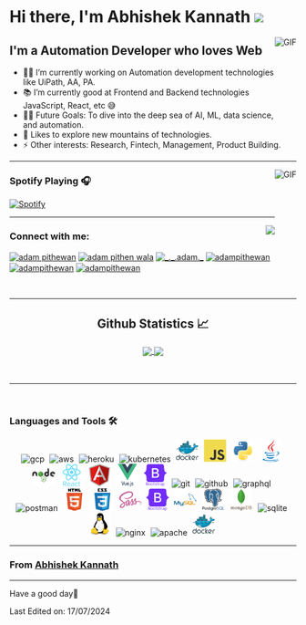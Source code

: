 # Hi there, I'm Abhishek Kannath <img width="30px" src="https://media.tenor.com/images/3b388fe03da271d2674faf85eb7c3fcd/tenor.gif" />

<img align="right" alt="GIF" height="160px" src="https://media.giphy.com/media/du3J3cXyzhj75IOgvA/giphy.gif" />

## I'm a Automation Developer who loves Web 

- 👨‍💻 I’m currently working on Automation development technologies like UiPath, AA, PA.
- 📚 I’m currently good at Frontend and Backend technologies JavaScript, React, etc 😅
- 💪🏼 Future Goals: To dive into the deep sea of AI, ML, data science, and automation.
- 🎱 Likes to explore new mountains of technologies.
- ⚡ Other interests: Research, Fintech, Management, Product Building.

---

<img align="right" alt="GIF" height="170px" src="https://media.giphy.com/media/J5B1Y8QZnzXXbLQIBu/giphy.gif" />

### Spotify Playing 🎧

[![Spotify](https://spotify-github-readme.vercel.app/api/spotify)](https://open.spotify.com/collection/tracks)

---

<img align="right" src="http://estruyf-github.azurewebsites.net/api/VisitorHit?user=Bgstatic&repo=Bgstatic&countColorcountColor&countColor=%237B1E7B"/>


<h3 align="left">Connect with me:</h3>
<p align="centre">
  <a href="https://in.linkedin.com/in/abhishek-kannath-5752b8190" target="blank"><img align="center"
      src="https://raw.githubusercontent.com/rahuldkjain/github-profile-readme-generator/master/src/images/icons/Social/linked-in-alt.svg"
      alt="adam pithewan" height="30" width="40" /></a>
  <a href="https://www.facebook.com/abhishek.kannath.3" target="blank"><img align="center"
      src="https://raw.githubusercontent.com/rahuldkjain/github-profile-readme-generator/master/src/images/icons/Social/facebook.svg"
      alt="adam pithen wala" height="30" width="40" /></a>
  <a href="https://instagram.com/abhi_01__01" target="blank"><img align="center"
      src="https://raw.githubusercontent.com/rahuldkjain/github-profile-readme-generator/master/src/images/icons/Social/instagram.svg"
      alt="_._.adam._" height="30" width="40" /></a>
  <a href="https://www.hackerrank.com/abhishekabhishe8" target="blank"><img align="center"
      src="https://raw.githubusercontent.com/rahuldkjain/github-profile-readme-generator/master/src/images/icons/Social/hackerrank.svg"
      alt="adampithewan" height="30" width="40" /></a>
 <a href="https://twitter.com/AbhishekKannath" target="blank"><img align="center"
      src="https://raw.githubusercontent.com/rahuldkjain/github-profile-readme-generator/master/src/images/icons/Social/twitter.svg"
      alt="adampithewan" height="30" width="40" /></a>
  <a href="https://twitter.com/AbhishekKannath" target="blank"><img align="center"
      src="https://raw.githubusercontent.com/rahuldkjain/github-profile-readme-generator/master/src/images/icons/Social/github.svg"
      alt="adampithewan" height="30" width="40" /></a>  
  </p>

<br />

---

<h2 align="center"> Github Statistics 📈 </h2>
  
  <div align="center"> 
     <a href="">
      <img align="center" src="https://github-readme-stats-sigma-five.vercel.app/api?username=Abhishekkannath&show_icons=true&include_all_commits=true&count_private=true&theme=react&line_height=40" />
    </a>
    <a href="">
      <img align="center" src="https://github-readme-stats.vercel.app/api/top-langs/?username=Abhishekkannath&layout=pie&theme=react&line_height=40&hide=css"/>
    </a>
  </div>

<br/>


<br/>

---

<br/>

  ### Languages and Tools 🛠 


  <p align="center">
  <img src="https://www.vectorlogo.zone/logos/google_cloud/google_cloud-icon.svg" alt="gcp" width="40" height="40" style="padding-right: 5px;"/>
<img src="https://raw.githubusercontent.com/devicons/devicon/master/icons/aws/aws-original-wordmark.svg" alt="aws" width="40" height="40" style="padding-right: 5px;"/>
<img src="https://www.vectorlogo.zone/logos/heroku/heroku-icon.svg" alt="heroku" width="40" height="40" style="padding-right: 5px;"/>
<img src="https://www.vectorlogo.zone/logos/kubernetes/kubernetes-icon.svg" alt="kubernetes" width="40" height="40" style="padding-right: 5px;"/>
<img src="https://raw.githubusercontent.com/devicons/devicon/master/icons/docker/docker-original-wordmark.svg" alt="docker" width="40" height="40" style="padding-right: 5px;"/>

<img src="https://raw.githubusercontent.com/devicons/devicon/master/icons/javascript/javascript-original.svg" alt="javascript" width="40" height="40" style="padding-right: 5px;"/>
<img src="https://raw.githubusercontent.com/devicons/devicon/master/icons/python/python-original.svg" alt="python" width="40" height="40" style="padding-right: 5px;"/>
<img src="https://raw.githubusercontent.com/devicons/devicon/master/icons/java/java-original.svg" alt="java" width="40" height="40" style="padding-right: 5px;"/>
<img src="https://raw.githubusercontent.com/devicons/devicon/master/icons/nodejs/nodejs-original-wordmark.svg" alt="nodejs" width="40" height="40" style="padding-right: 5px;"/>

<img src="https://raw.githubusercontent.com/devicons/devicon/master/icons/react/react-original-wordmark.svg" alt="react" width="40" height="40" style="padding-right: 5px;"/>
<img src="https://raw.githubusercontent.com/devicons/devicon/master/icons/angularjs/angularjs-original.svg" alt="angular" width="40" height="40" style="padding-right: 5px;"/>
<img src="https://raw.githubusercontent.com/devicons/devicon/master/icons/vuejs/vuejs-original-wordmark.svg" alt="vuejs" width="40" height="40" style="padding-right: 5px;"/>
<img src="https://raw.githubusercontent.com/devicons/devicon/master/icons/bootstrap/bootstrap-plain-wordmark.svg" alt="bootstrap" width="40" height="40" style="padding-right: 5px;"/>

<img src="https://www.vectorlogo.zone/logos/git-scm/git-scm-icon.svg" alt="git" width="40" height="40" style="padding-right: 5px;"/>
<img src="https://www.vectorlogo.zone/logos/github/github-icon.svg" alt="github" width="40" height="40" style="padding-right: 5px;"/>
<img src="https://raw.githubusercontent.com/devicons/devicon/master/icons/graphql/graphql-icon.svg" alt="graphql" width="40" height="40" style="padding-right: 5px;"/>
<img src="https://www.vectorlogo.zone/logos/getpostman/getpostman-icon.svg" alt="postman" width="40" height="40" style="padding-right: 5px;"/>

<img src="https://raw.githubusercontent.com/devicons/devicon/master/icons/html5/html5-original-wordmark.svg" alt="html5" width="40" height="40" style="padding-right: 5px;"/>
<img src="https://raw.githubusercontent.com/devicons/devicon/master/icons/css3/css3-original-wordmark.svg" alt="css3" width="40" height="40" style="padding-right: 5px;"/>
<img src="https://raw.githubusercontent.com/devicons/devicon/master/icons/sass/sass-original.svg" alt="sass" width="40" height="40" style="padding-right: 5px;"/>
<img src="https://raw.githubusercontent.com/devicons/devicon/master/icons/bootstrap/bootstrap-plain-wordmark.svg" alt="bootstrap" width="40" height="40" style="padding-right: 5px;"/>

<img src="https://raw.githubusercontent.com/devicons/devicon/master/icons/mysql/mysql-original-wordmark.svg" alt="mysql" width="40" height="40" style="padding-right: 5px;"/>
<img src="https://raw.githubusercontent.com/devicons/devicon/master/icons/postgresql/postgresql-original-wordmark.svg" alt="postgresql" width="40" height="40" style="padding-right: 5px;"/>
<img src="https://raw.githubusercontent.com/devicons/devicon/master/icons/mongodb/mongodb-original-wordmark.svg" alt="mongodb" width="40" height="40" style="padding-right: 5px;"/>
<img src="https://www.vectorlogo.zone/logos/sqlite/sqlite-icon.svg" alt="sqlite" width="40" height="40" style="padding-right: 5px;"/>

<img src="https://raw.githubusercontent.com/devicons/devicon/master/icons/linux/linux-original.svg" alt="linux" width="40" height="40" style="padding-right: 5px;"/>
<img src="https://www.vectorlogo.zone/logos/nginx/nginx-icon.svg" alt="nginx" width="40" height="40" style="padding-right: 5px;"/>
<img src="https://www.vectorlogo.zone/logos/apache/apache-icon.svg" alt="apache" width="40" height="40" style="padding-right: 5px;"/>
<img src="https://raw.githubusercontent.com/devicons/devicon/master/icons/docker/docker-original-wordmark.svg" alt="docker" width="40" height="40" style="padding-right: 5px;"/>





</p>




---

### From [Abhishek Kannath]([https://github.com/Bgstatic](https://github.com/Abhishekkannath)) ### 

----
Have a good day🤗

Last Edited on: 17/07/2024
